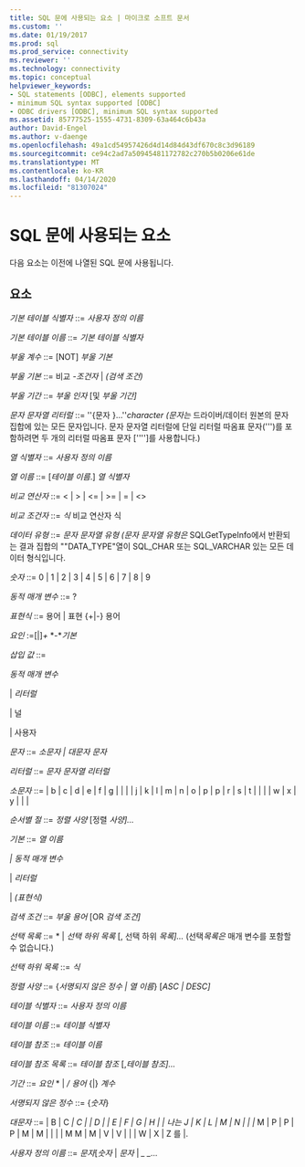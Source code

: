 ```yaml
---
title: SQL 문에 사용되는 요소 | 마이크로 소프트 문서
ms.custom: ''
ms.date: 01/19/2017
ms.prod: sql
ms.prod_service: connectivity
ms.reviewer: ''
ms.technology: connectivity
ms.topic: conceptual
helpviewer_keywords:
- SQL statements [ODBC], elements supported
- minimum SQL syntax supported [ODBC]
- ODBC drivers [ODBC], minimum SQL syntax supported
ms.assetid: 85777525-1555-4731-8309-63a464c6b43a
author: David-Engel
ms.author: v-daenge
ms.openlocfilehash: 49a1cd54957426d4d14d84d43df670c8c3d96189
ms.sourcegitcommit: ce94c2ad7a50945481172782c270b5b0206e61de
ms.translationtype: MT
ms.contentlocale: ko-KR
ms.lasthandoff: 04/14/2020
ms.locfileid: "81307024"
---
```

# <a name="elements-used-in-sql-statements"></a>SQL 문에 사용되는 요소
다음 요소는 이전에 나열된 SQL 문에 사용됩니다.  
  
## <a name="element"></a>요소  
 *기본 테이블 식별자* ::= *사용자 정의 이름*  
  
 *기본 테이블 이름* ::= *기본 테이블 식별자*  
  
 *부울 계수* ::= [NOT] *부울 기본*  
  
 *부울 기본* ::= 비교 *-조건자* &#124; *(검색 조건)*  
  
 *부울 기간* ::= *부울 인자* [및 *부울 기간]*  
  
 *문자 문자열 리터럴* ::= ''{문자 }...''*character* *(문자는* 드라이버/데이터 원본의 문자 집합에 있는 모든 문자입니다. 문자 문자열 리터럴에 단일 리터럴 따옴표 문자(''')를 포함하려면 두 개의 리터럴 따옴표 문자 ['''']를 사용합니다.)  
  
 *열 식별자* ::= *사용자 정의 이름*  
  
 *열 이름* ::= [*테이블 이름*.] *열 식별자*  
  
 *비교 연산자* ::= < &#124; > &#124; \<= &#124; >= &#124; = &#124; <>  
  
 *비교 조건자* ::= *식* 비교 연산자 식  
  
 *데이터 유형* ::= *문자 문자열 유형* *(문자 문자열 유형은* SQLGetTypeInfo에서 반환되는 결과 집합의 ""DATA_TYPE"열이 SQL_CHAR 또는 SQL_VARCHAR 있는 모든 데이터 형식입니다.  
  
 *숫자* ::= 0 &#124; 1 &#124; 2 &#124; 3 &#124; 4 &#124; 5 &#124; 6 &#124; 7 &#124; 8 &#124; 9  
  
 *동적 매개 변수* ::= ?  
  
 *표현식* ::= 용어 &#124; 표현 {+&#124;-} 용어  
  
 *요인* :=[&#124;]*+* *-**기본*  
  
 *삽입 값* ::=  
  
 *동적 매개 변수*  
  
 &#124; *리터럴*  
  
 &#124; 널  
  
 &#124; 사용자  
  
 *문자* ::= *소문자 &#124; 대문자 문자*  
  
 *리터럴* ::= *문자 문자열 리터럴*  
  
 *소문자* ::= &#124; b &#124; c &#124; d &#124; e &#124; f &#124; g &#124; &#124; &#124; &#124; j &#124; k &#124; l &#124; m &#124; n &#124; o &#124; p &#124; p &#124; r &#124; s &#124; t &#124; &#124; &#124; &#124; w &#124; x &#124; y &#124; &#124; &#124;  
  
 *순서별 절* ::= *정렬 사양* [정렬 *사양]...*  
  
 *기본* ::= *열 이름*  
  
 *&#124; 동적 매개 변수*  
  
 &#124; *리터럴*  
  
 &#124; *(표현식)*  
  
 *검색 조건* ::= *부울 용어* [OR *검색 조건]*  
  
 *선택 목록* ::= \* &#124; *선택 하위 목록* [, 선택 하위 *목록]...*  (선택*목록은* 매개 변수를 포함할 수 없습니다.)  
  
 *선택 하위 목록* ::= *식*  
  
 *정렬 사양* ::= {*서명되지 않은 정수 &#124; 열 이름*} [*ASC &#124; DESC]*  
  
 *테이블 식별자* ::= *사용자 정의 이름*  
  
 *테이블 이름* ::= *테이블 식별자*  
  
 *테이블 참조* ::= *테이블 이름*  
  
 *테이블 참조 목록* ::= *테이블 참조* [,*테이블 참조]...*  
  
 *기간* ::= *요인* \* &#124; */* *용어* {&#124;} *계수*  
  
 *서명되지 않은 정수* ::= {*숫자*}  
  
 *대문자* ::= &#124; B &#124; C *&#124; C &#124; &#124; D &#124; &#124; E &#124; F &#124; G &#124; H &#124; &#124; 나는 J &#124; K &#124; L &#124; M &#124; N &#124; &#124; &#124;* M &#124; P &#124; P &#124; P &#124; M &#124; M &#124; &#124; &#124; &#124; M M &#124; M &#124; V &#124; V &#124; &#124; &#124; W &#124; X &#124; Z 를 &#124;.  
  
 *사용자 정의 이름* ::= *문자*[*숫자* &#124; *문자* &#124; *_ _...*
